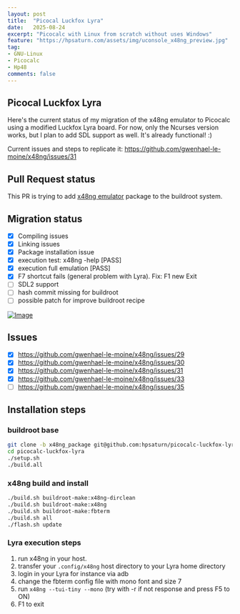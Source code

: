 ```yaml
---
layout: post
title:  "Picocal Luckfox Lyra"
date:   2025-08-24
excerpt: "Picocalc with Linux from scratch without uses Windows"
feature: "https://hpsaturn.com/assets/img/uconsole_x48ng_preview.jpg"
tag:
- GNU-Linux
- Picocalc
- Hp48
comments: false
---
```


## Picocal Luckfox Lyra

Here's the current status of my migration of the x48ng emulator to Picocalc using a modified Luckfox Lyra board. For now, only the Ncurses version works, but I plan to add SDL support as well. It's already functional! :)

Current issues and steps to replicate it:
https://github.com/gwenhael-le-moine/x48ng/issues/31

## Pull Request status

This PR is trying to add [x48ng emulator](https://github.com/gwenhael-le-moine/x48ng) package to the buildroot system.

## Migration status

- [x] Compiling issues
- [x] Linking issues
- [x] Package installation issue
- [x] execution test: x48ng -help [PASS]
- [x] execution full emulation [PASS]
- [x] F7 shortcut fails (general problem with Lyra). Fix: F1 new Exit
- [ ] SDL2 support
- [ ] hash commit missing for buildroot
- [ ] possible patch for improve buildroot recipe

[![Image](https://github.com/user-attachments/assets/c619a56a-a758-4fa0-b04e-9f73c8ae40c2)](https://youtu.be/7uAfvPzB3bs)

## Issues

- [x] https://github.com/gwenhael-le-moine/x48ng/issues/29
- [x] https://github.com/gwenhael-le-moine/x48ng/issues/30
- [x] https://github.com/gwenhael-le-moine/x48ng/issues/31
- [x]  https://github.com/gwenhael-le-moine/x48ng/issues/33
- [ ]  https://github.com/gwenhael-le-moine/x48ng/issues/35
## Installation steps

### buildroot base

```bash
git clone -b x48ng_package git@github.com:hpsaturn/picocalc-luckfox-lyra.git
cd picocalc-luckfox-lyra
./setup.sh
./build.all
```

### x48ng build and install

```bash
./build.sh buildroot-make:x48ng-dirclean
./build.sh buildroot-make:x48ng
./build.sh buildroot-make:fbterm
./build.sh all
./flash.sh update
```

### Lyra execution steps

1. run x48ng in your host. 
2. transfer your `.config/x48ng` host directory to your Lyra home directory
3. login in your Lyra for instance via adb
4. change the fbterm config file with mono font and size 7
5. run `x48ng --tui-tiny --mono` (try with -r if not response and press F5 to ON)
6. F1 to exit